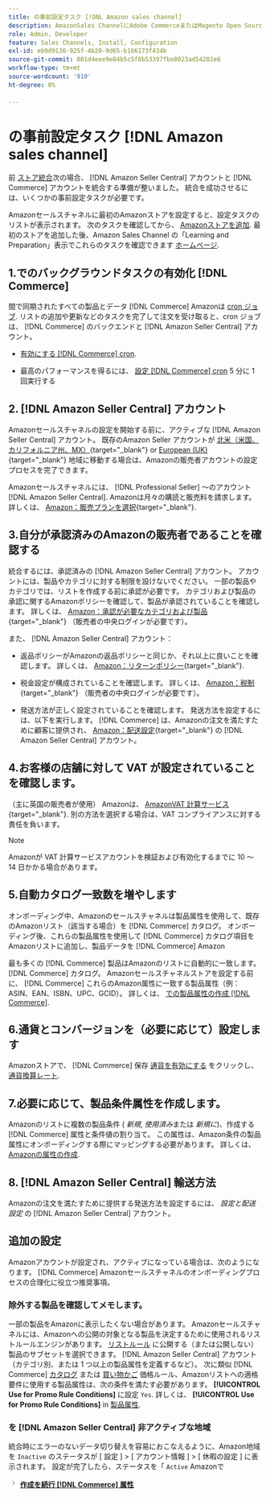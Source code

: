 ```yaml
---
title: の事前設定タスク [!DNL Amazon sales channel]
description: AmazonSales ChannelにAdobe CommerceまたはMagento Open Sourceストアを統合する前に、完了する必要のあるタスクを確認します。
role: Admin, Developer
feature: Sales Channels, Install, Configuration
exl-id: eb9d9136-925f-4b20-9d65-b166173f434b
source-git-commit: 801d4eee9e84b5c5f8b53397fbe8023ad54281e6
workflow-type: tm+mt
source-wordcount: '910'
ht-degree: 0%

---
```


# の事前設定タスク [!DNL Amazon sales channel]

前 [ストア統合](./store-integration.md)次の場合、 [!DNL Amazon Seller Central] アカウントと [!DNL Commerce] アカウントを統合する準備が整いました。 統合を成功させるには、いくつかの事前設定タスクが必要です。

Amazonセールスチャネルに最初のAmazonストアを設定すると、設定タスクのリストが表示されます。 次のタスクを確認してから、 [Amazonストアを追加](./store-integration.md). 最初のストアを追加した後、Amazon Sales Channel の「Learning and Preparation」表示でこれらのタスクを確認できます [ホームページ](./amazon-sales-channel-home.md).

## 1.でのバックグラウンドタスクの有効化 [!DNL Commerce]

間で同期されたすべての製品とデータ [!DNL Commerce] Amazonは [cron ジョブ](https://experienceleague.adobe.com/docs/commerce-admin/systems/tools/cron.html). リストの追加や更新などのタスクを完了して注文を受け取ると、cron ジョブは、 [!DNL Commerce] のバックエンドと [!DNL Amazon Seller Central] アカウント。

- [有効にする [!DNL Commerce] cron](https://experienceleague.adobe.com/docs/commerce-admin/systems/tools/cron.html).

- 最高のパフォーマンスを得るには、 [設定 [!DNL Commerce] cron](https://experienceleague.adobe.com/docs/commerce-admin/config/advanced/system.html) 5 分に 1 回実行する

## 2. [!DNL Amazon Seller Central] アカウント

Amazonセールスチャネルの設定を開始する前に、アクティブな [!DNL Amazon Seller Central] アカウント。 既存のAmazon Seller アカウントが [北米（米国、カリフォルニア州、MX）](https://sell.amazon.com/){target="_blank"} or [European (UK)](https://sell.amazon.co.uk/sell-online/beginners-guide){target="_blank"} 地域に移動する場合は、Amazonの販売者アカウントの設定プロセスを完了できます。

Amazonセールスチャネルには、 [!DNL Professional Seller] ～のアカウント [!DNL Amazon Seller Central]. Amazonは月々の購読と販売料を請求します。 詳しくは、 [Amazon：販売プランを選択](https://sell.amazon.com/pricing.html){target="_blank"}.

## 3.自分が承認済みのAmazonの販売者であることを確認する

統合するには、承認済みの [!DNL Amazon Seller Central] アカウント。 アカウントには、製品やカテゴリに対する制限を設けないでください。 一部の製品やカテゴリでは、リストを作成する前に承認が必要です。 カテゴリおよび製品の承認に関するAmazonポリシーを確認して、製品が承認されていることを確認します。 詳しくは、 [Amazon：承認が必要なカテゴリおよび製品](https://sellercentral.amazon.com/gp/help/200333160){target="_blank"} （販売者の中央ログインが必要です）。

また、 [!DNL Amazon Seller Central] アカウント：

- 返品ポリシーがAmazonの返品ポリシーと同じか、それ以上に良いことを確認します。 詳しくは、 [Amazon：リターンポリシー](https://www.amazon.com/gp/help/customer/display.html){target="_blank"}.

- 税金設定が構成されていることを確認します。 詳しくは、 [Amazon：税制](https://sellercentral.amazon.com/gp/help/external/help.html){target="_blank"} （販売者の中央ログインが必要です）。

- 発送方法が正しく設定されていることを確認します。 発送方法を設定するには、以下を実行します。 [!DNL Commerce] は、Amazonの注文を満たすために顧客に提供され、 [Amazon：配送設定](https://sellercentral.amazon.com/sbr/ref=xx_shipset_dnav_xx#shipping_templates){target="_blank"} の [!DNL Amazon Seller Central] アカウント。

## 4.お客様の店舗に対して VAT が設定されていることを確認します。

（主に英国の販売者が使用） Amazonは、 [AmazonVAT 計算サービス](https://sell.amazon.co.uk/learn/vat-resources#vat-services-on-amazon){target="_blank"}. 別の方法を選択する場合は、VAT コンプライアンスに対する責任を負います。

>[!NOTE]
>
>Amazonが VAT 計算サービスアカウントを検証および有効化するまでに 10 ～ 14 日かかる場合があります。

## 5.自動カタログ一致数を増やします

オンボーディング中、Amazonのセールスチャネルは製品属性を使用して、既存のAmazonリスト（該当する場合）を [!DNL Commerce] カタログ。 オンボーディング後、これらの製品属性を使用して [!DNL Commerce] カタログ項目をAmazonリストに追加し、製品データを [!DNL Commerce] Amazon

最も多くの [!DNL Commerce] 製品はAmazonのリストに自動的に一致します。 [!DNL Commerce] カタログ。 Amazonセールスチャネルストアを設定する前に、 [!DNL Commerce] これらのAmazon属性に一致する製品属性（例：ASIN、EAN、ISBN、UPC、GCID）。 詳しくは、 [での製品属性の作成 [!DNL Commerce]](./ob-creating-magento-attributes.md).

## 6.通貨とコンバージョンを（必要に応じて）設定します

Amazonストアで、 [!DNL Commerce] 保存 [通貨を有効にする](https://experienceleague.adobe.com/docs/commerce-admin/config/general/currency-setup.html) をクリックし、 [通貨換算レート](https://experienceleague.adobe.com/docs/commerce-admin/stores-sales/site-store/currency/currency-update.html).

## 7.必要に応じて、製品条件属性を作成します。

Amazonのリストに複数の製品条件 ( _新規_, _使用済み_&#x200B;または _新規に_)、作成する [!DNL Commerce] 属性と条件値の割り当て。 この属性は、Amazon条件の製品属性にオンボーディングする際にマッピングする必要があります。 詳しくは、 [Amazonの属性の作成](./ob-creating-magento-attributes.md).

## 8. [!DNL Amazon Seller Central] 輸送方法

Amazonの注文を満たすために提供する発送方法を設定するには、 _設定と配送設定_ の [!DNL Amazon Seller Central] アカウント。

## 追加の設定

Amazonアカウントが設定され、アクティブになっている場合は、次のようになります。 [!DNL Commerce] Amazonセールスチャネルのオンボーディングプロセスの合理化に役立つ推奨事項。

### 除外する製品を確認してメモします。

一部の製品をAmazonに表示したくない場合があります。 Amazonセールスチャネルには、Amazonへの公開の対象となる製品を決定するために使用されるリストルールエンジンがあります。 [リストルール](./listing-rules.md) に公開する（または公開しない）製品のサブセットを選択できます。 [!DNL Amazon Seller Central] アカウント（カテゴリ別、または 1 つ以上の製品属性を定義するなど）。 次に類似 [!DNL Commerce] [カタログ](https://experienceleague.adobe.com/docs/commerce-admin/marketing/promotions/catalog-rules/price-rules-catalog.html) または [買い物かご](https://experienceleague.adobe.com/docs/commerce-admin/marketing/promotions/cart-rules/price-rules-cart.html) 価格ルール、Amazonリストへの適格要件に使用する製品属性は、次の条件を満たす必要があります。 **[!UICONTROL Use for Promo Rule Conditions]** に設定 `Yes`. 詳しくは、 **[!UICONTROL Use for Promo Rule Conditions]** in [製品属性](https://experienceleague.adobe.com/docs/commerce-admin/catalog/product-attributes/product-attributes.html).

### を [!DNL Amazon Seller Central] 非アクティブな地域

統合時にエラーのないデータ切り替えを容易におこなえるように、Amazon地域を `Inactive` のステータスが [ 設定 ] > [ アカウント情報 ] > [ 休暇の設定 ] に表示されます。 設定が完了したら、ステータスを「 `Active` Amazonで

![次のアイコン](assets/btn-next.png) [**作成を続行 [!DNL Commerce] 属性**](./ob-creating-magento-attributes.md)
